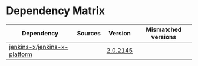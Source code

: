 # Dependency Matrix

Dependency | Sources | Version | Mismatched versions
---------- | ------- | ------- | -------------------
[jenkins-x/jenkins-x-platform](https://github.com/jenkins-x/jenkins-x-platform) |  | [2.0.2145](https://github.com/jenkins-x/jenkins-x-platform/releases/tag/v2.0.2145) | 
